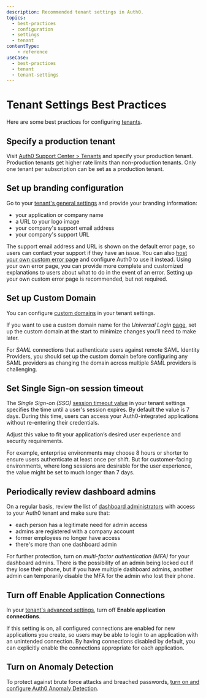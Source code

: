 ```yaml
---
description: Recommended tenant settings in Auth0.
topics:
  - best-practices
  - configuration
  - settings
  - tenant
contentType:
    - reference
useCase:
  - best-practices
  - tenant
  - tenant-settings
---
```


# Tenant Settings Best Practices

Here are some best practices for configuring [tenants](/getting-started/the-basics#account-and-tenants).

## Specify a production tenant

Visit [Auth0 Support Center > Tenants](https://support.auth0.com/tenants/public) and specify your production tenant. Production tenants get higher rate limits than non-production tenants. Only one tenant per subscription can be set as a production tenant.

## Set up branding configuration

Go to your [tenant's general settings](${manage_url}/#/tenant) and provide your branding information:

- your application or company name
- a URL to your logo image
- your company's support email address
- your company's support URL

The support email address and URL is shown on the default error page, so users can contact your support if they have an issue. You can also [host your own custom error page](/hosted-pages/custom-error-pages) and configure Auth0 to use it instead. Using your own error page, you can provide more complete and customized explanations to users about what to do in the event of an error. Setting up your own custom error page is recommended, but not required.

## Set up Custom Domain

You can configure [custom domains](/custom-domains) in your tenant settings.

If you want to use a custom domain name for the <dfn data-key="universal-login">Universal Login</dfn> [page](/hosted-pages/login), set up the custom domain at the start to minimize changes you’ll need to make later.

For <dfn data-key="security-assertion-markup-language">SAML</dfn> connections that authenticate users against remote SAML Identity Providers, you should set up the custom domain before configuring any SAML providers as changing the domain across multiple SAML providers is challenging.

## Set Single Sign-on session timeout

The <dfn data-key="single-sign-on">Single Sign-on (SSO)</dfn> [session timeout value](/dashboard/dashboard-tenant-settings#session-timeout) in your tenant settings specifies the time until a user's session expires. By default the value is 7 days. During this time, users can access your Auth0-integrated applications without re-entering their credentials.

Adjust this value to fit your application’s desired user experience and security requirements.

For example, enterprise environments may choose 8 hours or shorter to ensure users authenticate at least once per shift. But for customer-facing environments, where long sessions are desirable for the user experience, the value might be set to much longer than 7 days.

## Periodically review dashboard admins 

On a regular basis, review the list of [dashboard administrators](/dashboard/dashboard-tenant-settings#dashboard-admins) with access to your Auth0 tenant and make sure that:

- each person has a legitimate need for admin access
- admins are registered with a company account
- former employees no longer have access
- there's more than one dashboard admin

For further protection, turn on <dfn data-key="multifactor-authentication">multi-factor authentication (MFA)</dfn> for your dashboard admins. There is the possibility of an admin being locked out if they lose their phone, but if you have multiple dashboard admins, another admin can temporarily disable the MFA for the admin who lost their phone.

## Turn off Enable Application Connections

In your [tenant's advanced settings](${manage_url}/#/tenant/advanced), turn off **Enable application connections**.

If this setting is on, all configured connections are enabled for new applications you create, so users may be able to login to an application with an unintended connection. By having connections disabled by default, you can explicitly enable the connections appropriate for each application.

## Turn on Anomaly Detection

To protect against brute force attacks and breached passwords, [turn on and configure Auth0 Anomaly Detection](/anomaly-detection/guides/set-anomaly-detection-preferences). 
